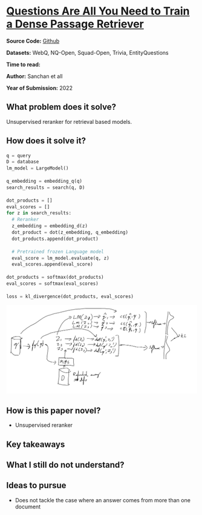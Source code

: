# [Questions Are All You Need to Train a Dense Passage Retriever](https://arxiv.org/abs/2206.10658)

**Source Code:** [Github](https://github.com/DevSinghSachan/art)

**Datasets:** WebQ, NQ-Open, Squad-Open, Trivia, EntityQuestions

**Time to read:**

**Author:** Sanchan et all

**Year of Submission:** 2022

## What problem does it solve?

Unsupervised reranker for retrieval based models.

## How does it solve it?

```python
q = query
D = database
lm_model = LargeModel()

q_embedding = embedding_q(q)
search_results = search(q, D)

dot_products = []
eval_scores = []
for z in search_results:
  # Reranker
  z_embedding = embedding_d(z)
  dot_product = dot(z_embedding, q_embedding)
  dot_products.append(dot_product)

  # Pretrained frozen Language model
  eval_score = lm_model.evaluate(q, z)
  eval_scores.append(eval_score)

dot_products = softmax(dot_products)
eval_scores = softmax(eval_scores)

loss = kl_divergence(dot_products, eval_scores)
```

![flow_diagram](questions_are_all_you_need.png)

## How is this paper novel?

* Unsupervised reranker

## Key takeaways

## What I still do not understand?

## Ideas to pursue

* Does not tackle the case where an answer comes from more than one document
